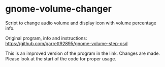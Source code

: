 # gnome-volume-changer
Script to change audio volume and display icon with volume percentage info.

Original program, info and instructions:
https://github.com/garrett92895/gnome-volume-step-osd

This is an improved version of the program in the link. Changes are made. Please look at the start of the code for proper usage.
